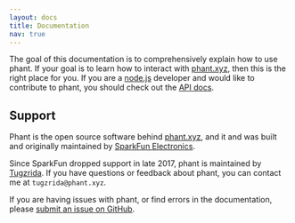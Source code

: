 ```yaml
---
layout: docs
title: Documentation
nav: true
---
```


The goal of this documentation is to comprehensively explain how to use phant.
If your goal is to learn how to interact with [phant.xyz](https://phant.xyz),
then this is the right place for you. If you are a [node.js](https://nodejs.org)
developer and would like to contribute to phant, you should check out the [API docs](/api).

## Support
Phant is the open source software behind [phant.xyz](https://phant.xyz),
and it and was built and originally maintained by [SparkFun Electronics](https://sparkfun.com).

Since SparkFun dropped support in late 2017, phant is maintained by [Tugzrida](https://github.com/Tugzrida).
If you have questions or feedback about phant, you can contact me at `tugzrida@phant.xyz`.

If you are having issues with phant, or find errors in the documentation, please
[submit an issue on GitHub](https://github.com/Tugzrida/phant/issues).
